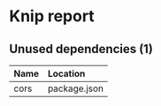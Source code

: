 # Knip report

## Unused dependencies (1)

| Name | Location     |
|:-----|:-------------|
| cors | package.json |

